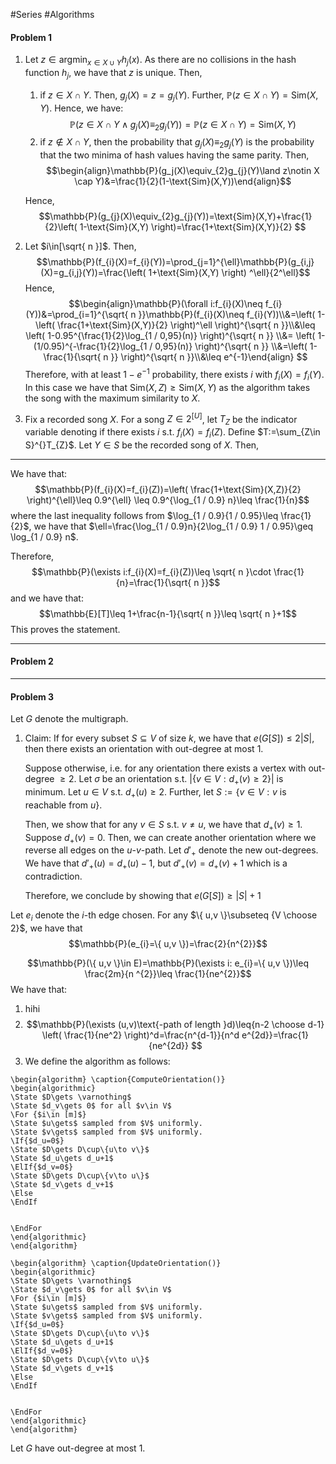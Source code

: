 #Series #Algorithms 

#### Problem 1

1. Let $z\in \text{argmin}_{x\in X\cup Y}h_{j}(x)$. As there are no collisions in the hash function $h_{j}$, we have that $z$ is unique. Then, 
   1. if $z\in X\cap Y$. Then, $g_{j}(X)=z=g_{j}(Y)$. Further, $\mathbb{P}(z\in X\cap Y)=\text{Sim}(X,Y)$. Hence, we have: $$\mathbb{P}(z\in X\cap Y\land g_{j}(X)\equiv_{2}g_{j}(Y))=\mathbb{P}(z\in X\cap Y)=\text{Sim}(X,Y)$$
   2. if $z\notin X\cap Y$, then the probability that $g_{j}(X)\equiv_{2}g_{j}(Y)$ is the probability that the two minima of hash values having the same parity. Then,  $$\begin{align}\mathbb{P}(g_j(X)\equiv_{2}g_{j}(Y)\land z\notin X \cap Y)&=\frac{1}{2}(1-\text{Sim}(X,Y))\end{align}$$

	Hence, $$\mathbb{P}(g_{j}(X)\equiv_{2}g_{j}(Y))=\text{Sim}(X,Y)+\frac{1}{2}\left( 1-\text{Sim}(X,Y) \right)=\frac{1+\text{Sim}(X,Y)}{2} $$

2. Let $i\in[\sqrt{ n }]$. Then, $$\mathbb{P}(f_{i}(X)=f_{i}(Y))=\prod_{j=1}^{\ell}\mathbb{P}(g_{i,j}(X)=g_{i,j}(Y))=\frac{\left( 1+\text{Sim}(X,Y) \right) ^\ell}{2^\ell}$$Hence, $$\begin{align}\mathbb{P}(\forall i:f_{i}(X)\neq f_{i}(Y))&=\prod_{i=1}^{\sqrt{ n }}\mathbb{P}(f_{i}(X)\neq f_{i}(Y))\\&=\left( 1-\left( \frac{1+\text{Sim}(X,Y)}{2} \right)^\ell  \right)^{\sqrt{ n }}\\&\leq \left( 1-0.95^{\frac{1}{2}\log_{1 / 0,95}(n)} \right)^{\sqrt{ n }} \\&= \left( 1-(1/0.95)^{-\frac{1}{2}\log_{1 / 0,95}(n)} \right)^{\sqrt{ n }} \\&=\left( 1-\frac{1}{\sqrt{ n }} \right)^{\sqrt{ n }}\\&\leq e^{-1}\end{align} $$Therefore, with at least $1-e^{-1}$ probability, there exists $i$ with $f_{i}(X)=f_{i}(Y)$. In this case we have that $\text{Sim}(X,Z)\geq \text{Sim}(X,Y)$ as the algorithm takes the song with the maximum similarity to $X$.
3. Fix a recorded song $X$. For a song $Z\in 2^{[U]}$, let $T_{Z}$ be the indicator variable denoting if there exists $i$ s.t. $f_{i}(X)=f_{i}(Z)$. Define $T:=\sum_{Z\in S}^{}T_{Z}$. Let $Y\in S$ be the recorded song of $X$. Then,  
	
---
We have that: $$\mathbb{P}(f_{i}(X)=f_{i}(Z))=\left( \frac{1+\text{Sim}(X,Z)}{2} \right)^{\ell}\leq 0.9^{\ell} \leq 0.9^{\log_{1 / 0.9} n}\leq \frac{1}{n}$$
where the last inequality follows from $\log_{1 / 0.9}{1 / 0.95}\leq \frac{1}{2}$, we have that $\ell=\frac{\log_{1 / 0.9}n}{2\log_{1 / 0.9} 1 / 0.95}\geq \log_{1 / 0.9} n$.

Therefore, $$\mathbb{P}(\exists i:f_{i}(X)=f_{i}(Z))\leq \sqrt{ n }\cdot \frac{1}{n}=\frac{1}{\sqrt{ n }}$$and we have that: $$\mathbb{E}[T]\leq 1+\frac{n-1}{\sqrt{ n }}\leq \sqrt{ n }+1$$This proves the statement.

---
#### Problem 2
---
#### Problem 3
Let $G$ denote the multigraph.
1. Claim: If for every subset $S\subseteq V$ of size $k$, we have that $e(G[S])\leq 2\left| S \right|$, then there exists an orientation with out-degree at most 1. 
	
	Suppose otherwise, i.e. for any orientation there exists a vertex with out-degree $\geq 2$. Let $\sigma$ be an orientation s.t. $\left| \{ v\in V:d_{+}(v )\geq 2 \} \right|$ is minimum. Let $u\in V$ s.t. $d_{+}(u)\geq 2$. Further, let $S:=\{ v\in V:v\text{ is reachable from }u \}$. 
	
	Then, we show that for any $v\in S$ s.t. $v\neq u$, we have that $d_{+}(v)\geq 1$. Suppose $d_{+}(v)=0$. Then, we can create another orientation where we reverse all edges on the $u$-$v$-path. Let $d'_{+}$ denote the new out-degrees. We have that $d'_{+}(u)=d_{+}(u)-1$, but $d'_{+}(v)=d_{+}(v)+1$ which is a contradiction. 
	
	Therefore, we conclude by showing that $e(G[S])\geq \left| S \right|+1$

Let $e_{i}$ denote the $i$-th edge chosen. For any $\{ u,v \}\subseteq {V \choose 2}$, we have that $$\mathbb{P}(e_{i}=\{ u,v \})=\frac{2}{n^{2}}$$

$$\mathbb{P}(\{ u,v \}\in E)=\mathbb{P}(\exists i: e_{i}=\{ u,v \})\leq \frac{2m}{n ^{2}}\leq \frac{1}{ne^{2}}$$
We have that:
1. hihi
2. $$\mathbb{P}(\exists (u,v)\text{-path of length }d)\leq{n-2 \choose d-1} \left( \frac{1}{ne^2} \right)^d=\frac{n^{d-1}}{n^d e^{2d}}=\frac{1}{ne^{2d}} $$
3. We define the algorithm as follows:


```pseudo
\begin{algorithm} \caption{ComputeOrientation()} 
\begin{algorithmic}
\State $D\gets \varnothing$
\State $d_v\gets 0$ for all $v\in V$
\For {$i\in [m]$}
\State $u\gets$ sampled from $V$ uniformly.
\State $v\gets$ sampled from $V$ uniformly.
\If{$d_u=0$}
\State $D\gets D\cup\{u\to v\}$
\State $d_u\gets d_u+1$
\ElIf{$d_v=0$}
\State $D\gets D\cup\{v\to u\}$
\State $d_v\gets d_v+1$
\Else
\EndIf


\EndFor
\end{algorithmic}
\end{algorithm}
```


```pseudo
\begin{algorithm} \caption{UpdateOrientation()} 
\begin{algorithmic}
\State $D\gets \varnothing$
\State $d_v\gets 0$ for all $v\in V$
\For {$i\in [m]$}
\State $u\gets$ sampled from $V$ uniformly.
\State $v\gets$ sampled from $V$ uniformly.
\If{$d_u=0$}
\State $D\gets D\cup\{u\to v\}$
\State $d_u\gets d_u+1$
\ElIf{$d_v=0$}
\State $D\gets D\cup\{v\to u\}$
\State $d_v\gets d_v+1$
\Else
\EndIf


\EndFor
\end{algorithmic}
\end{algorithm}
```


Let $G$ have out-degree at most $1$. 